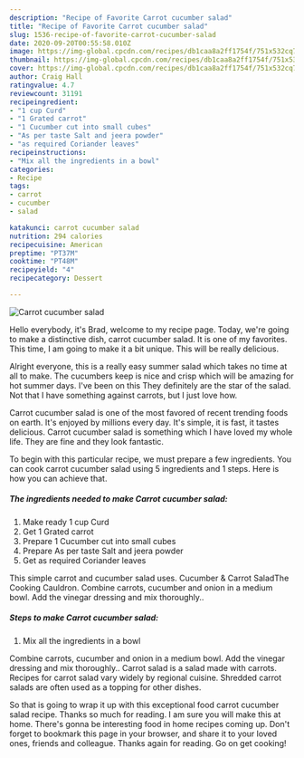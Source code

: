 ```yaml
---
description: "Recipe of Favorite Carrot cucumber salad"
title: "Recipe of Favorite Carrot cucumber salad"
slug: 1536-recipe-of-favorite-carrot-cucumber-salad
date: 2020-09-20T00:55:58.010Z
image: https://img-global.cpcdn.com/recipes/db1caa8a2ff1754f/751x532cq70/carrot-cucumber-salad-recipe-main-photo.jpg
thumbnail: https://img-global.cpcdn.com/recipes/db1caa8a2ff1754f/751x532cq70/carrot-cucumber-salad-recipe-main-photo.jpg
cover: https://img-global.cpcdn.com/recipes/db1caa8a2ff1754f/751x532cq70/carrot-cucumber-salad-recipe-main-photo.jpg
author: Craig Hall
ratingvalue: 4.7
reviewcount: 31191
recipeingredient:
- "1 cup Curd"
- "1 Grated carrot"
- "1 Cucumber cut into small cubes"
- "As per taste Salt and jeera powder"
- "as required Coriander leaves"
recipeinstructions:
- "Mix all the ingredients in a bowl"
categories:
- Recipe
tags:
- carrot
- cucumber
- salad

katakunci: carrot cucumber salad 
nutrition: 294 calories
recipecuisine: American
preptime: "PT37M"
cooktime: "PT48M"
recipeyield: "4"
recipecategory: Dessert

---
```



![Carrot cucumber salad](https://img-global.cpcdn.com/recipes/db1caa8a2ff1754f/751x532cq70/carrot-cucumber-salad-recipe-main-photo.jpg)

Hello everybody, it's Brad, welcome to my recipe page. Today, we're going to make a distinctive dish, carrot cucumber salad. It is one of my favorites. This time, I am going to make it a bit unique. This will be really delicious.

Alright everyone, this is a really easy summer salad which takes no time at all to make. The cucumbers keep is nice and crisp which will be amazing for hot summer days. I&#39;ve been on this They definitely are the star of the salad. Not that I have something against carrots, but I just love how.

Carrot cucumber salad is one of the most favored of recent trending foods on earth. It's enjoyed by millions every day. It's simple, it is fast, it tastes delicious. Carrot cucumber salad is something which I have loved my whole life. They are fine and they look fantastic.


To begin with this particular recipe, we must prepare a few ingredients. You can cook carrot cucumber salad using 5 ingredients and 1 steps. Here is how you can achieve that.

<!--inarticleads1-->

##### The ingredients needed to make Carrot cucumber salad:

1. Make ready 1 cup Curd
1. Get 1 Grated carrot
1. Prepare 1 Cucumber cut into small cubes
1. Prepare As per taste Salt and jeera powder
1. Get as required Coriander leaves


This simple carrot and cucumber salad uses. Cucumber &amp; Carrot SaladThe Cooking Cauldron. Combine carrots, cucumber and onion in a medium bowl. Add the vinegar dressing and mix thoroughly.. 

<!--inarticleads2-->

##### Steps to make Carrot cucumber salad:

1. Mix all the ingredients in a bowl


Combine carrots, cucumber and onion in a medium bowl. Add the vinegar dressing and mix thoroughly.. Carrot salad is a salad made with carrots. Recipes for carrot salad vary widely by regional cuisine. Shredded carrot salads are often used as a topping for other dishes. 

So that is going to wrap it up with this exceptional food carrot cucumber salad recipe. Thanks so much for reading. I am sure you will make this at home. There's gonna be interesting food in home recipes coming up. Don't forget to bookmark this page in your browser, and share it to your loved ones, friends and colleague. Thanks again for reading. Go on get cooking!

